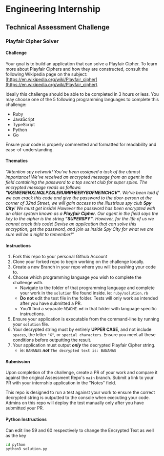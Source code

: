 # Engineering Internship
## Technical Assessment Challenge

### Playfair Cipher Solver

#### Challenge
Your goal is to build an application that can solve a Playfair Cipher. To learn more about Playfair Ciphers and how they are constructed, consult the following Wikipedia page on the subject: [https://en.wikipedia.org/wiki/Playfair_cipher](https://en.wikipedia.org/wiki/Playfair_cipher).

Ideally this challenge should be able to be completed in 3 hours or less. You may choose one of the 5 following programming languages to complete this challenge:
- Ruby
- JavaScript
- TypeScript
- Python
- Go

Ensure your code is properly commented and formatted for readability and ease-of-understanding.

#### Thematics
*"Attention spy network! You've been assigned a task of the utmost importance! We've received an encrypted message from an agent in the field containing the password to a top secret club for super spies. The encrypted message reads as follows: **"IKEWENENXLNQLPZSLERUMRHEERYBOFNEINCHCV"**. We've been told if we can crack this code and give the password to the door-person at the corner of 32nd Street, we will gain access to the illustrious spy club **Spy City**! We must get inside! However the password has been encrypted with an older system known as a **Playfair Cipher**. Our agent in the field says the key to the cipher is the string **"SUPERSPY"**. However, for the life of us we cannot crack this code! Devise an application that can solve this encryption, get the password, and join us inside Spy City for what we are sure will be a night to remember!"*

#### Instructions
1. Fork this repo to your personal Github Account
1. Clone your forked repo to begin working on the challenge locally.
2. Create a new Branch in your repo where you will be pushing your code to.
3. Choose which programming language you wish to complete the challenge with.
    - Navigate to the folder of that programming language and complete your work in the `solution` file found inside. ie: `ruby/solution.rb`
    - **Do not** edit the test file in the folder. Tests will only work as intended after you have submitted a PR.
    - You'll find a separate `README.md` in that folder with language specific instructions.
4. Ensure your application is executable from the command-line by running your `solution` file.
5. Your decrypted string must by entirely **UPPER CASE**, and not include `spaces`, the letter `"X"`, or `special characters`. Ensure you meet all these conditions before outputting the result.
6. Your application must output ***only*** the decrypted Playfair Cipher string.
    - ie: `BANANAS` ***not*** `The decrypted text is: BANANAS`

#### Submission
Upon completion of the challenge, create a PR of your work and compare it against the original Assessment Repo's `main` branch. Submit a link to your PR with your internship application in the "Notes" field. 

This repo is designed to run a test against your work to ensure the correct decrypted string is outputted to the console when executing your code. Admins on this repo will deploy the test manually only after you have submitted your PR.

#### Python Instructions

Can edit line 59 and 60 respectively to change the Encrypted Text as well as the key

```bash
cd python
python3 solution.py
```
